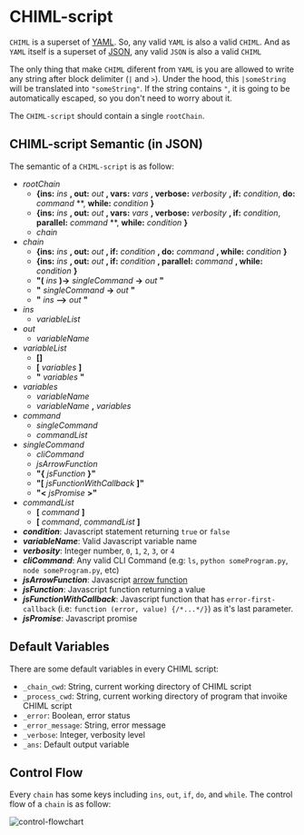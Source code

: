 # CHIML-script

`CHIML` is a superset of [YAML](http://yaml.org/). So, any valid `YAML` is also a valid `CHIML`. And as `YAML` itself is a superset of [JSON](http://json.org/), any valid `JSON` is also a valid `CHIML`

The only thing that make `CHIML` diferent from `YAML` is you are allowed to write any string after block delimiter (`|` and `>`). Under the hood, this `|someString` will be translated into `"someString"`. If the string contains `"`, it is going to be automatically escaped, so you don't need to worry about it.

The `CHIML-script` should contain a single `rootChain`.

## CHIML-script Semantic (in JSON)

The semantic of a `CHIML-script` is as follow:

* *rootChain*
    - **{ins:** *ins* **, out:** *out* **, vars:** *vars* **, verbose:** *verbosity* **, if:** *condition*, **do:** *command* **, **while:** *condition* **}**
    - **{ins:** *ins* **, out:** *out* **, vars:** *vars* **, verbose:** *verbosity* **, if:** *condition*, **parallel:** *command* **, **while:** *condition* **}**
    - *chain*
* *chain*
    - **{ins:** *ins* **, out:** *out* **, if:** *condition* **, do:** *command* **, while:** *condition* **}**
    - **{ins:** *ins* **, out:** *out* **, if:** *condition* **, parallel:** *command* **, while:** *condition* **}**
    - **"(** *ins* **)->** *singleCommand* **->** *out* **"**
    - **"** *singleCommand* **->** *out* **"**
    - **"** *ins* **-->** *out* **"**
* *ins*
    - *variableList*
* *out*
    - *variableName*
* *variableList*
    - **[]**
    - **[** *variables* **]**
    - **"** *variables* **"**
* *variables*
    - *variableName*
    - *variableName* **,** *variables*
* *command*
    - *singleCommand*
    - *commandList*
* *singleCommand*
    - *cliCommand*
    - *jsArrowFunction*
    - **"{** *jsFunction* **}"**
    - **"[** *jsFunctionWithCallback* **]"**
    - **"<** *jsPromise* **>"**
* *commandList*
    - **[** *command* **]**
    - **[** *command*, *commandList* **]**
* ***condition***: Javascript statement returning `true` or `false`
* ***variableName***: Valid Javascript variable name
* ***verbosity***: Integer number, `0`, `1`, `2`, `3`, or `4`
* ***cliCommand***: Any valid CLI Command (e.g: `ls`, `python someProgram.py`, `node someProgram.py`, etc)
* ***jsArrowFunction***: Javascript [arrow function](https://developer.mozilla.org/en-US/docs/Web/JavaScript/Reference/Functions/Arrow_functions)
* ***jsFunction***: Javascript function returning a value
* ***jsFunctionWithCallback***: Javascript function that has `error-first-callback` (i.e: `function (error, value) {/*...*/}`) as it's last parameter.
* ***jsPromise***: Javascript promise

## Default Variables
There are some default variables in every CHIML script:

* `_chain_cwd`: String, current working directory of CHIML script
* `_process_cwd`: String, current working directory of program that invoike CHIML script
* `_error`: Boolean, error status
* `_error_message`: String, error message
* `_verbose`: Integer, verbosity level
* `_ans`: Default output variable

## Control Flow
Every `chain` has some keys including `ins`, `out`, `if`, `do`, and `while`. The control flow of a `chain` is as follow:

![control-flowchart](img/chimera-control-flowchart.png)

